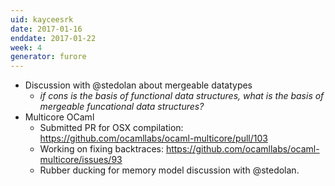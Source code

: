 ```yaml
---
uid: kayceesrk
date: 2017-01-16
enddate: 2017-01-22
week: 4
generator: furore
---
```


- Discussion with @stedolan about mergeable datatypes
    - *if cons is the basis of functional data structures, what is the basis of mergeable funcational data structures?*
- Multicore OCaml
    - Submitted PR for OSX compilation: https://github.com/ocamllabs/ocaml-multicore/pull/103
    - Working on fixing backtraces: https://github.com/ocamllabs/ocaml-multicore/issues/93
    - Rubber ducking for memory model discussion with @stedolan.

